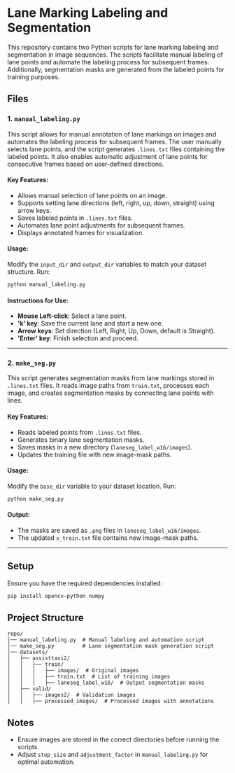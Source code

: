 # Lane Marking Labeling and Segmentation

This repository contains two Python scripts for lane marking labeling and segmentation in image sequences. The scripts facilitate manual labeling of lane points and automate the labeling process for subsequent frames. Additionally, segmentation masks are generated from the labeled points for training purposes.

## Files

### 1. `manual_labeling.py`
This script allows for manual annotation of lane markings on images and automates the labeling process for subsequent frames. The user manually selects lane points, and the script generates `.lines.txt` files containing the labeled points. It also enables automatic adjustment of lane points for consecutive frames based on user-defined directions.

#### **Key Features:**
- Allows manual selection of lane points on an image.
- Supports setting lane directions (left, right, up, down, straight) using arrow keys.
- Saves labeled points in `.lines.txt` files.
- Automates lane point adjustments for subsequent frames.
- Displays annotated frames for visualization.

#### **Usage:**
Modify the `input_dir` and `output_dir` variables to match your dataset structure. Run:
```bash
python manual_labeling.py
```

#### **Instructions for Use:**
- **Mouse Left-click**: Select a lane point.
- **'k' key**: Save the current lane and start a new one.
- **Arrow keys**: Set direction (Left, Right, Up, Down, default is Straight).
- **'Enter' key**: Finish selection and proceed.

---

### 2. `make_seg.py`
This script generates segmentation masks from lane markings stored in `.lines.txt` files. It reads image paths from `train.txt`, processes each image, and creates segmentation masks by connecting lane points with lines.

#### **Key Features:**
- Reads labeled points from `.lines.txt` files.
- Generates binary lane segmentation masks.
- Saves masks in a new directory (`laneseg_label_w16/images`).
- Updates the training file with new image-mask paths.

#### **Usage:**
Modify the `base_dir` variable to your dataset location. Run:
```bash
python make_seg.py
```

#### **Output:**
- The masks are saved as `.png` files in `laneseg_label_w16/images`.
- The updated `x_train.txt` file contains new image-mask paths.

---

## Setup
Ensure you have the required dependencies installed:
```bash
pip install opencv-python numpy
```

## Project Structure
```
repo/
│── manual_labeling.py  # Manual labeling and automation script
│── make_seg.py         # Lane segmentation mask generation script
│── datasets/
│   ├── assisttaxi2/
│   │   ├── train/
│   │   │   ├── images/  # Original images
│   │   │   ├── train.txt  # List of training images
│   │   │   ├── laneseg_label_w16/  # Output segmentation masks
│   ├── valid/
│   │   ├── images2/  # Validation images
│   │   ├── processed_images/  # Processed images with annotations
```

## Notes
- Ensure images are stored in the correct directories before running the scripts.
- Adjust `step_size` and `adjustment_factor` in `manual_labeling.py` for optimal automation.

